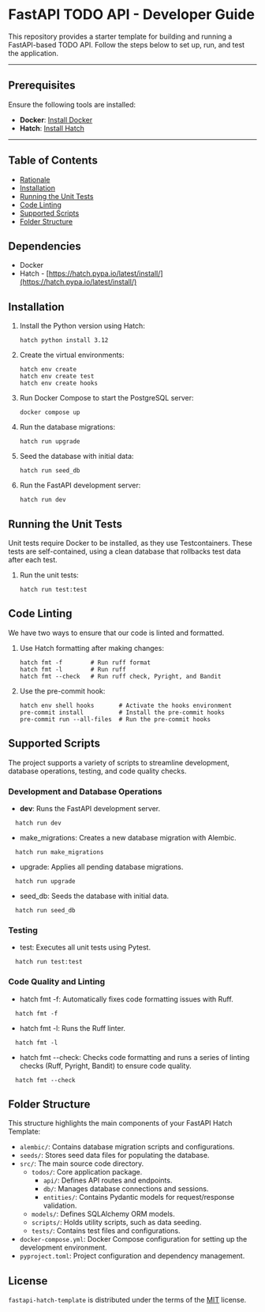 # FastAPI TODO API - Developer Guide

This repository provides a starter template for building and running a FastAPI-based TODO API. Follow the steps below to set up, run, and test the application.

---

## Prerequisites

Ensure the following tools are installed:

- **Docker**: [Install Docker](https://docs.docker.com/get-docker/)
- **Hatch**: [Install Hatch](https://hatch.pypa.io/latest/install/)

---

## Table of Contents

- [Rationale](#Rationale)
- [Installation](#installation)
- [Running the Unit Tests](#running-the-unit-tests)
- [Code Linting](#code-linting)
- [Supported Scripts](#supported-scripts)
- [Folder Structure](#folder-structure)

## Dependencies

- Docker
- Hatch - [https://hatch.pypa.io/latest/install/](https://hatch.pypa.io/latest/install/)

## Installation

1. Install the Python version using Hatch:

   ```console
   hatch python install 3.12
   ```

2. Create the virtual environments:

   ```console
   hatch env create
   hatch env create test
   hatch env create hooks
   ```

3. Run Docker Compose to start the PostgreSQL server:

   ```console
   docker compose up
   ```

4. Run the database migrations:

   ```console
   hatch run upgrade
   ```

5. Seed the database with initial data:

   ```console
   hatch run seed_db
   ```

6. Run the FastAPI development server:

   ```console
   hatch run dev
   ```

## Running the Unit Tests

Unit tests require Docker to be installed, as they use Testcontainers. These tests are self-contained, using a clean database that rollbacks test data after each test.

1. Run the unit tests:
   ```console
   hatch run test:test
   ```

## Code Linting

We have two ways to ensure that our code is linted and formatted.

1. Use Hatch formatting after making changes:

   ```console
   hatch fmt -f        # Run ruff format
   hatch fmt -l        # Run ruff
   hatch fmt --check   # Run ruff check, Pyright, and Bandit
   ```

2. Use the pre-commit hook:
   ```console
   hatch env shell hooks       # Activate the hooks environment
   pre-commit install          # Install the pre-commit hooks
   pre-commit run --all-files  # Run the pre-commit hooks
   ```

## Supported Scripts

The project supports a variety of scripts to streamline development, database operations, testing, and code quality checks.

### Development and Database Operations

- **dev**: Runs the FastAPI development server.

```console
  hatch run dev
```

- make_migrations: Creates a new database migration with Alembic.

```console
  hatch run make_migrations
```

- upgrade: Applies all pending database migrations.

```console
  hatch run upgrade
```

- seed_db: Seeds the database with initial data.

```console
  hatch run seed_db
```

### Testing

- test: Executes all unit tests using Pytest.

```console
  hatch run test:test
```

### Code Quality and Linting

- hatch fmt -f: Automatically fixes code formatting issues with Ruff.

```console
  hatch fmt -f
```

- hatch fmt -l: Runs the Ruff linter.

```console
  hatch fmt -l
```

- hatch fmt --check: Checks code formatting and runs a series of linting checks (Ruff, Pyright, Bandit) to ensure code quality.

```console
  hatch fmt --check
```

## Folder Structure

This structure highlights the main components of your FastAPI Hatch Template:

- `alembic/`: Contains database migration scripts and configurations.
- `seeds/`: Stores seed data files for populating the database.
- `src/`: The main source code directory.
  - `todos/`: Core application package.
    - `api/`: Defines API routes and endpoints.
    - `db/`: Manages database connections and sessions.
    - `entities/`: Contains Pydantic models for request/response validation.
  - `models/`: Defines SQLAlchemy ORM models.
  - `scripts/`: Holds utility scripts, such as data seeding.
  - `tests/`: Contains test files and configurations.
- `docker-compose.yml`: Docker Compose configuration for setting up the development environment.
- `pyproject.toml`: Project configuration and dependency management.

## License

`fastapi-hatch-template` is distributed under the terms of the [MIT](https://spdx.org/licenses/MIT.html) license.
